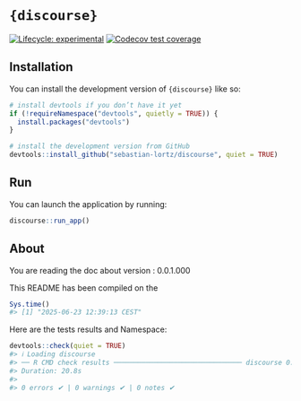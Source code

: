 
<!-- README.md is generated from README.Rmd. Please edit that file -->

# `{discourse}`

<!-- badges: start -->

[![Lifecycle:
experimental](https://img.shields.io/badge/lifecycle-experimental-orange.svg)](https://lifecycle.r-lib.org/articles/stages.html#experimental)
[![Codecov test
coverage](https://codecov.io/gh/sebastian-lortz/discourse/graph/badge.svg)](https://app.codecov.io/gh/sebastian-lortz/discourse)
<!-- badges: end -->

## Installation

You can install the development version of `{discourse}` like so:

``` r
# install devtools if you don’t have it yet
if (!requireNamespace("devtools", quietly = TRUE)) {
  install.packages("devtools")
}

# install the development version from GitHub
devtools::install_github("sebastian-lortz/discourse", quiet = TRUE)
```

## Run

You can launch the application by running:

``` r
discourse::run_app()
```

## About

You are reading the doc about version : 0.0.1.000

This README has been compiled on the

``` r
Sys.time()
#> [1] "2025-06-23 12:39:13 CEST"
```

Here are the tests results and Namespace:

``` r
devtools::check(quiet = TRUE)
#> ℹ Loading discourse
#> ── R CMD check results ──────────────────────────────── discourse 0.0.1.000 ────
#> Duration: 20.8s
#> 
#> 0 errors ✔ | 0 warnings ✔ | 0 notes ✔
```
